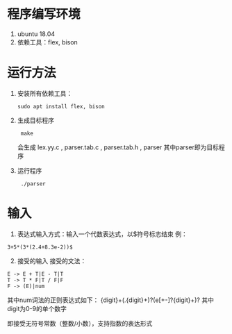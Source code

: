 # 程序编写环境
1. ubuntu 18.04
2. 依赖工具：flex, bison
# 运行方法
1. 安装所有依赖工具：

       sudo apt install flex, bison
2. 生成目标程序

        make

    会生成 lex.yy.c , parser.tab.c , parser.tab.h , parser
    其中parser即为目标程序
3. 运行程序

        ./parser
# 输入
1. 表达式输入方式：输入一个代数表达式，以$符号标志结束
例：
```
3+5*(3*(2.4+8.3e-2))$ 
```
2. 接受的输入
接受的文法：
```
E -> E + T|E - T|T
T -> T * F|T / F|F
F -> (E)|num
```
其中num词法的正则表达式如下：
        {digit}+(\.{digit}+)?(e[+\-]?{digit}+)?
其中digit为0-9的单个数字

即接受无符号常数（整数/小数），支持指数的表达形式
